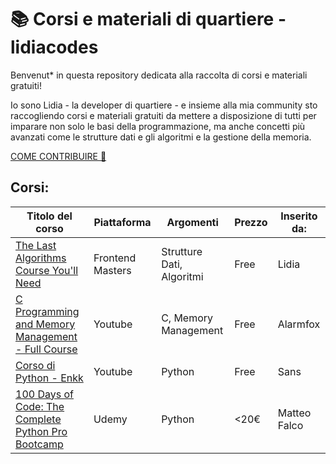 # 📚 Corsi e materiali di quartiere - lidiacodes

Benvenut* in questa repository dedicata alla raccolta di corsi e materiali gratuiti! 

Io sono Lidia - la developer di quartiere - e insieme alla mia community sto raccogliendo corsi e materiali gratuiti da mettere a disposizione di tutti per imparare non solo le basi della programmazione, ma anche 
concetti più avanzati come le strutture dati e gli algoritmi e la gestione della memoria. 

<a href="./CONTRIBUTING.md">COME CONTRIBUIRE 💖</a>

## Corsi:

| Titolo del corso                                                                                                                       | Piattaforma                      | Argomenti              | Prezzo  | Inserito da:    |
|----------------------------------------------------------------------------------------------------------------------------------------|----------------------------------|------------------------|---------|-----------------|
| <a href="https://frontendmasters.com/courses/algorithms/introduction/"> The Last Algorithms Course You'll Need </a> | Frontend Masters | Strutture Dati, Algoritmi | Free    | Lidia      |
| <a href="https://www.youtube.com/watch?v=rJrd2QMVbGM"> C Programming and Memory Management - Full Course </a> | Youtube | C, Memory Management   | Free    | Alarmfox        |
| <a href='https://www.youtube.com/playlist?list=PLaNj0M_DE5cElp9kAhSE4z-LpXnzBnd3s'> Corso di Python - Enkk </a>| Youtube | Python                 | Free    | Sans            |
| <a href='https://www.udemy.com/course/100-days-of-code/?kw=100+days+of+code&src=sac&couponCode=ST3MT200225A'> 100 Days of Code: The Complete Python Pro Bootcamp </a> | Udemy       | Python                 | <20€    | Matteo Falco    |

